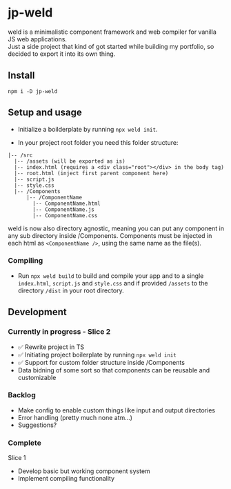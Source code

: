 # jp-weld

weld is a minimalistic component framework and web compiler for vanilla JS web applications.  
Just a side project that kind of got started while building my portfolio, so decided to export it into its own thing.

## Install

`npm i -D jp-weld`

## Setup and usage

- Initialize a boilderplate by running `npx weld init`.

- In your project root folder you need this folder structure:

```
|-- /src
  |-- /assets (will be exported as is)
  |-- index.html (requires a <div class="root"></div> in the body tag)
  |-- root.html (inject first parent component here)
  |-- script.js
  |-- style.css
  |-- /Components
      |-- /ComponentName
        |-- ComponentName.html
        |-- ComponentName.js
        |-- ComponentName.css
```

weld is now also directory agnostic, meaning you can put any component in any sub directory inside /Components.
Components must be injected in each html as `<ComponentName />`, using the same name as the file(s).

### Compiling

- Run `npx weld build` to build and compile your app and to a single `index.html`, `script.js` and `style.css` and if provided `/assets` to the directory `/dist` in your root directory.

## Development

### Currently in progress - Slice 2

- ✅ Rewrite project in TS
- ✅ Initiating project boilerplate by running `npx weld init`
- ✅ Support for custom folder structure inside /Components
- Data bidning of some sort so that components can be reusable and customizable

### Backlog
- Make config to enable custom things like input and output directories
- Error handling (pretty much none atm...)
- Suggestions?

### Complete

Slice 1

- Develop basic but working component system
- Implement compiling functionality
